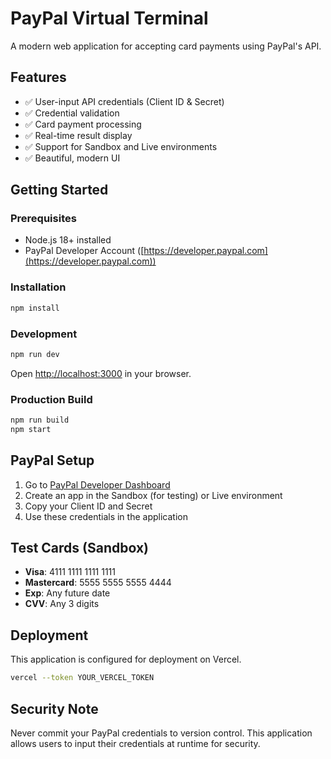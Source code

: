 # PayPal Virtual Terminal

A modern web application for accepting card payments using PayPal's API.

## Features

- ✅ User-input API credentials (Client ID & Secret)
- ✅ Credential validation
- ✅ Card payment processing
- ✅ Real-time result display
- ✅ Support for Sandbox and Live environments
- ✅ Beautiful, modern UI

## Getting Started

### Prerequisites

- Node.js 18+ installed
- PayPal Developer Account ([https://developer.paypal.com](https://developer.paypal.com))

### Installation

```bash
npm install
```

### Development

```bash
npm run dev
```

Open [http://localhost:3000](http://localhost:3000) in your browser.

### Production Build

```bash
npm run build
npm start
```

## PayPal Setup

1. Go to [PayPal Developer Dashboard](https://developer.paypal.com/dashboard/)
2. Create an app in the Sandbox (for testing) or Live environment
3. Copy your Client ID and Secret
4. Use these credentials in the application

## Test Cards (Sandbox)

- **Visa**: 4111 1111 1111 1111
- **Mastercard**: 5555 5555 5555 4444
- **Exp**: Any future date
- **CVV**: Any 3 digits

## Deployment

This application is configured for deployment on Vercel.

```bash
vercel --token YOUR_VERCEL_TOKEN
```

## Security Note

Never commit your PayPal credentials to version control. This application allows users to input their credentials at runtime for security.
